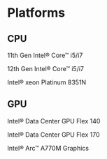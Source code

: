 # Platforms

## CPU

11th Gen Intel® Core™ i5/i7

12th Gen Intel® Core™ i5/i7

Intel® xeon Platinum 8351N

## GPU

Intel® Data Center GPU Flex 140

Intel® Data Center GPU Flex 170

Intel® Arc™ A770M Graphics
